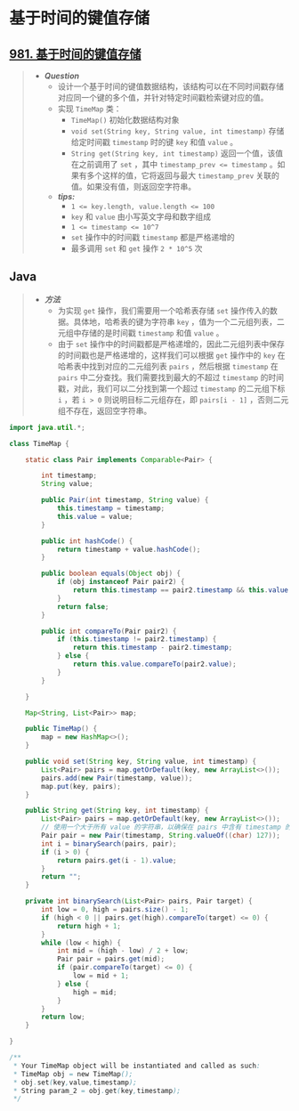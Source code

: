 # 基于时间的键值存储

## [981. 基于时间的键值存储](https://leetcode.cn/problems/time-based-key-value-store/)

> - ***Question***
>   - 设计一个基于时间的键值数据结构，该结构可以在不同时间戳存储对应同一个键的多个值，并针对特定时间戳检索键对应的值。
>   - 实现 `TimeMap` 类：
>     - `TimeMap()` 初始化数据结构对象
>     - `void set(String key, String value, int timestamp)` 存储给定时间戳 `timestamp` 时的键 `key` 和值 `value` 。
>     - `String get(String key, int timestamp)` 返回一个值，该值在之前调用了 `set` ，其中 `timestamp_prev <= timestamp` 。如果有多个这样的值，它将返回与最大 `timestamp_prev` 关联的值。如果没有值，则返回空字符串。
>   - ***tips:***
>     - `1 <= key.length, value.length <= 100`
>     - `key` 和 `value` 由小写英文字母和数字组成
>     - `1 <= timestamp <= 10^7`
>     - `set` 操作中的时间戳 `timestamp` 都是严格递增的
>     - 最多调用 `set` 和 `get` 操作 `2 * 10^5` 次

## Java

> - ***方法***
>   - 为实现 `get` 操作，我们需要用一个哈希表存储 `set` 操作传入的数据。具体地，哈希表的键为字符串 `key` ，值为一个二元组列表，二元组中存储的是时间戳 `timestamp` 和值 `value` 。
>   - 由于 `set` 操作中的时间戳都是严格递增的，因此二元组列表中保存的时间戳也是严格递增的，这样我们可以根据 `get` 操作中的 `key` 在哈希表中找到对应的二元组列表 `pairs` ，然后根据 `timestamp` 在 `pairs` 中二分查找。我们需要找到最大的不超过 `timestamp` 的时间戳，对此，我们可以二分找到第一个超过 `timestamp` 的二元组下标 `i` ，若 `i > 0` 则说明目标二元组存在，即 `pairs[i - 1]` ，否则二元组不存在，返回空字符串。

```java
import java.util.*;

class TimeMap {

    static class Pair implements Comparable<Pair> {

        int timestamp;
        String value;

        public Pair(int timestamp, String value) {
            this.timestamp = timestamp;
            this.value = value;
        }

        public int hashCode() {
            return timestamp + value.hashCode();
        }

        public boolean equals(Object obj) {
            if (obj instanceof Pair pair2) {
                return this.timestamp == pair2.timestamp && this.value.equals(pair2.value);
            }
            return false;
        }

        public int compareTo(Pair pair2) {
            if (this.timestamp != pair2.timestamp) {
                return this.timestamp - pair2.timestamp;
            } else {
                return this.value.compareTo(pair2.value);
            }
        }

    }

    Map<String, List<Pair>> map;

    public TimeMap() {
        map = new HashMap<>();
    }

    public void set(String key, String value, int timestamp) {
        List<Pair> pairs = map.getOrDefault(key, new ArrayList<>());
        pairs.add(new Pair(timestamp, value));
        map.put(key, pairs);
    }

    public String get(String key, int timestamp) {
        List<Pair> pairs = map.getOrDefault(key, new ArrayList<>());
        // 使用一个大于所有 value 的字符串，以确保在 pairs 中含有 timestamp 的情况下也返回大于 timestamp 的位置
        Pair pair = new Pair(timestamp, String.valueOf((char) 127));
        int i = binarySearch(pairs, pair);
        if (i > 0) {
            return pairs.get(i - 1).value;
        }
        return "";
    }

    private int binarySearch(List<Pair> pairs, Pair target) {
        int low = 0, high = pairs.size() - 1;
        if (high < 0 || pairs.get(high).compareTo(target) <= 0) {
            return high + 1;
        }
        while (low < high) {
            int mid = (high - low) / 2 + low;
            Pair pair = pairs.get(mid);
            if (pair.compareTo(target) <= 0) {
                low = mid + 1;
            } else {
                high = mid;
            }
        }
        return low;
    }

}

/**
 * Your TimeMap object will be instantiated and called as such:
 * TimeMap obj = new TimeMap();
 * obj.set(key,value,timestamp);
 * String param_2 = obj.get(key,timestamp);
 */
```
